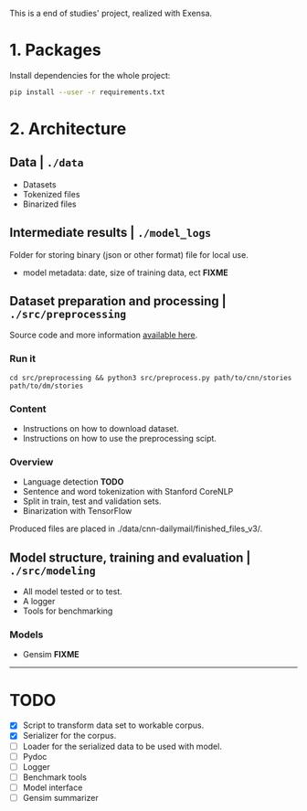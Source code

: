 This is a end of studies' project, realized with Exensa.

# 1. Packages

Install dependencies for the whole project:
```sh
pip install --user -r requirements.txt
```

# 2. Architecture

## Data | ```./data```
* Datasets
* Tokenized files
* Binarized files

## Intermediate results | ```./model_logs```
Folder for storing binary (json or other format) file for local use.

* model metadata: date, size of training data, ect **FIXME**

## Dataset preparation and processing | ```./src/preprocessing```

Source code and more information [available here](https://github.com/becxer/cnn-dailymail/).


### Run it
```
cd src/preprocessing && python3 src/preprocess.py path/to/cnn/stories path/to/dm/stories
```

### Content
* Instructions on how to download dataset.
* Instructions on how to use the preprocessing scipt.

### Overview
* Language detection **TODO**
* Sentence and word tokenization with Stanford CoreNLP
* Split in train, test and validation sets.
* Binarization with TensorFlow

Produced files are placed in ./data/cnn-dailymail/finished_files_v3/.

## Model structure, training and evaluation | ```./src/modeling```

* All model tested or to test.
* A logger
* Tools for benchmarking

### Models

* Gensim **FIXME**


---
# TODO

- [x] Script to transform data set to workable corpus.
- [x] Serializer for the corpus.
- [ ] Loader for the serialized data to be used with model.
- [ ] Pydoc
- [ ] Logger
- [ ] Benchmark tools
- [ ] Model interface
- [ ] Gensim summarizer